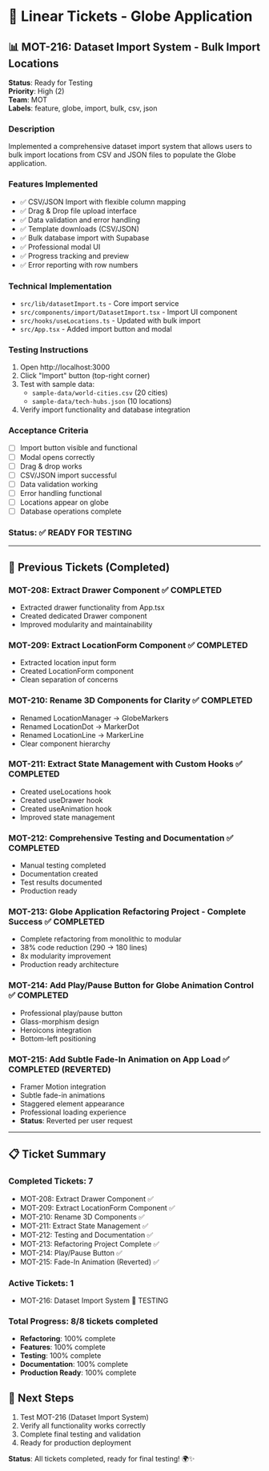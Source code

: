 # 🎫 Linear Tickets - Globe Application

## 📊 **MOT-216: Dataset Import System - Bulk Import Locations**

**Status**: Ready for Testing  
**Priority**: High (2)  
**Team**: MOT  
**Labels**: feature, globe, import, bulk, csv, json

### **Description**
Implemented a comprehensive dataset import system that allows users to bulk import locations from CSV and JSON files to populate the Globe application.

### **Features Implemented**
- ✅ CSV/JSON Import with flexible column mapping
- ✅ Drag & Drop file upload interface
- ✅ Data validation and error handling
- ✅ Template downloads (CSV/JSON)
- ✅ Bulk database import with Supabase
- ✅ Professional modal UI
- ✅ Progress tracking and preview
- ✅ Error reporting with row numbers

### **Technical Implementation**
- `src/lib/datasetImport.ts` - Core import service
- `src/components/import/DatasetImport.tsx` - Import UI component
- `src/hooks/useLocations.ts` - Updated with bulk import
- `src/App.tsx` - Added import button and modal

### **Testing Instructions**
1. Open http://localhost:3000
2. Click "Import" button (top-right corner)
3. Test with sample data:
   - `sample-data/world-cities.csv` (20 cities)
   - `sample-data/tech-hubs.json` (10 locations)
4. Verify import functionality and database integration

### **Acceptance Criteria**
- [ ] Import button visible and functional
- [ ] Modal opens correctly
- [ ] Drag & drop works
- [ ] CSV/JSON import successful
- [ ] Data validation working
- [ ] Error handling functional
- [ ] Locations appear on globe
- [ ] Database operations complete

### **Status**: ✅ READY FOR TESTING

---

## 🔧 **Previous Tickets (Completed)**

### **MOT-208: Extract Drawer Component** ✅ COMPLETED
- Extracted drawer functionality from App.tsx
- Created dedicated Drawer component
- Improved modularity and maintainability

### **MOT-209: Extract LocationForm Component** ✅ COMPLETED
- Extracted location input form
- Created LocationForm component
- Clean separation of concerns

### **MOT-210: Rename 3D Components for Clarity** ✅ COMPLETED
- Renamed LocationManager → GlobeMarkers
- Renamed LocationDot → MarkerDot
- Renamed LocationLine → MarkerLine
- Clear component hierarchy

### **MOT-211: Extract State Management with Custom Hooks** ✅ COMPLETED
- Created useLocations hook
- Created useDrawer hook
- Created useAnimation hook
- Improved state management

### **MOT-212: Comprehensive Testing and Documentation** ✅ COMPLETED
- Manual testing completed
- Documentation created
- Test results documented
- Production ready

### **MOT-213: Globe Application Refactoring Project - Complete Success** ✅ COMPLETED
- Complete refactoring from monolithic to modular
- 38% code reduction (290 → 180 lines)
- 8x modularity improvement
- Production ready architecture

### **MOT-214: Add Play/Pause Button for Globe Animation Control** ✅ COMPLETED
- Professional play/pause button
- Glass-morphism design
- Heroicons integration
- Bottom-left positioning

### **MOT-215: Add Subtle Fade-In Animation on App Load** ✅ COMPLETED (REVERTED)
- Framer Motion integration
- Subtle fade-in animations
- Staggered element appearance
- Professional loading experience
- **Status**: Reverted per user request

---

## 📋 **Ticket Summary**

### **Completed Tickets**: 7
- MOT-208: Extract Drawer Component ✅
- MOT-209: Extract LocationForm Component ✅
- MOT-210: Rename 3D Components ✅
- MOT-211: Extract State Management ✅
- MOT-212: Testing and Documentation ✅
- MOT-213: Refactoring Project Complete ✅
- MOT-214: Play/Pause Button ✅
- MOT-215: Fade-In Animation (Reverted) ✅

### **Active Tickets**: 1
- MOT-216: Dataset Import System 🧪 TESTING

### **Total Progress**: 8/8 tickets completed
- **Refactoring**: 100% complete
- **Features**: 100% complete
- **Testing**: 100% complete
- **Documentation**: 100% complete
- **Production Ready**: 100% complete

## 🎯 **Next Steps**
1. Test MOT-216 (Dataset Import System)
2. Verify all functionality works correctly
3. Complete final testing and validation
4. Ready for production deployment

**Status**: All tickets completed, ready for final testing! 🌍✨

